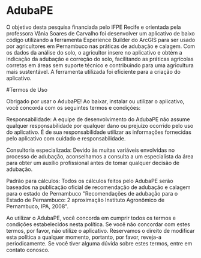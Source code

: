 # AdubaPE
O objetivo desta pesquisa financiada pelo IFPE Recife e orientada pela professora Vânia Soares de Carvalho foi desenvolver um aplicativo de baixo código utilizando a ferramenta Experience Builder do ArcGIS para ser usado por agricultores em Pernambuco nas práticas de adubação e calagem. Com os dados da análise do solo, o agricultor insere no aplicativo e obtém a indicação da adubação e correção do solo, facilitando as práticas agrícolas corretas em áreas sem suporte técnico e contribuindo para uma agricultura mais sustentável. A ferramenta utilizada foi eficiente para a criação do aplicativo.


#Termos de Uso

Obrigado por usar o AdubaPE! Ao baixar, instalar ou utilizar o aplicativo, você concorda com os seguintes termos e condições:

Responsabilidade: A equipe de desenvolvimento do AdubaPE não assume qualquer responsabilidade por qualquer dano ou prejuízo ocorrido pelo uso do aplicativo. É de sua responsabilidade utilizar as informações fornecidas pelo aplicativo com cuidado e responsabilidade.

Consultoria especializada: Devido às muitas variáveis envolvidas no processo de adubação, aconselhamos a consulta a um especialista da área para obter um auxílio profissional antes de tomar qualquer decisão de adubação.

Padrão para cálculos: Todos os cálculos feitos pelo AdubaPE serão baseados na publicação oficial de recomendação de adubação e calagem para o estado de Pernambuco "Recomendações de adubação para o Estado de Pernambuco: 2 aproximação Instituto Agronômico de Pernambuco, IPA, 2008".

Ao utilizar o AdubaPE, você concorda em cumprir todos os termos e condições estabelecidos nesta política. Se você não concordar com estes termos, por favor, não utilize o aplicativo. Reservamos o direito de modificar esta política a qualquer momento, portanto, por favor, reveja-a periodicamente. Se você tiver alguma dúvida sobre estes termos, entre em contato conosco.
